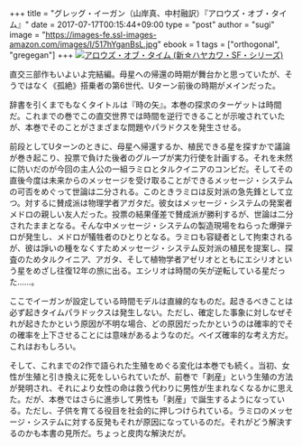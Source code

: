 +++
title = "グレッグ・イーガン（山岸真、中村融訳）『アロウズ・オブ・タイム』"
date = 2017-07-17T00:15:44+09:00
type = "post"
author = "sugi"
image = "https://images-fe.ssl-images-amazon.com/images/I/517hYganBsL.jpg"
ebook = 1
tags = ["orthogonal", "gregegan"]
+++
<a href="http://www.amazon.co.jp/exec/obidos/ASIN/4153350311/chezsugi-22/ref=nosim/" name="amazletlink" target="_blank"><img src="https://images-fe.ssl-images-amazon.com/images/I/517hYganBsL.jpg" alt="アロウズ・オブ・タイム (新☆ハヤカワ・SF・シリーズ)" class="alignleft"  /></a>

直交三部作もいよいよ完結編。母星への帰還の時期が舞台かと思っていたが、そうではなく《孤絶》搭乗者の第6世代、Uターン前後の時期がメインだった。

辞書を引くまでもなくタイトルは『時の矢』。本巻の探求のターゲットは時間だ。これまでの巻でこの直交世界では時間を逆行できることが示唆されていたが、本巻でそのことがさまざまな問題やパラドクスを発生させる。

前段としてUターンのときに、母星へ帰還するか、植民できる星を探すかで議論が巻き起こり、投票で負けた後者のグループが実力行使を計画する。それを未然に防いだのが今回の主人公の一組ラミロとタルクイニアのコンビだ。そしてその直後今度は未来からのメッセージを受け取ることができるメッセージ・システムの可否をめぐって世論は二分される。このときラミロは反対派の急先鋒として立つ。対するに賛成派は物理学者アガタだ。彼女はメッセージ・システムの発案者メドロの親しい友人だった。投票の結果僅差で賛成派が勝利するが、世論は二分されたままとなる。そんな中メッセージ・システムの製造現場をねらった爆弾テロが発生し、メドロが犠牲者のひとりとなる。ラミロも容疑者として拘束されるが、彼は諍いの種をなくすためメッセージ・システム反対派の植民を提案し、探査のためタルクイニア、アガタ、そして植物学者アゼリオとともにエシリオという星をめざし往復12年の旅に出る。エシリオは時間の矢が逆転している星だった……。

ここでイーガンが設定している時間モデルは直線的なものだ。起きるべきことは必ず起きタイムパラドックスは発生しない。ただし、確定した事象に対しなぜそれが起きたかという原因が不明な場合、どの原因だったかというのは確率的でその確率を上下させることには意味があるようなのだ。ベイズ確率的な考え方だ。これはおもしろい。

そして、これまでの2作で語られた生殖をめぐる変化は本巻でも続く。当初、女性が生殖と引き換えに死をしいられていたが、前巻で「剥産」という生殖の方法が発明され、それにより女性の命は救う代わりに男性が生まれなくなるかに思えた。だが、本巻ではさらに進歩して男性も「剥産」で誕生するようになっている。ただし、子供を育てる役目を社会的に押しつけられている。ラミロのメッセージ・システムに対する反発もそれが原因になっているのだ。それがどう解決するのかも本書の見所だ。ちょっと皮肉な解決だが。
